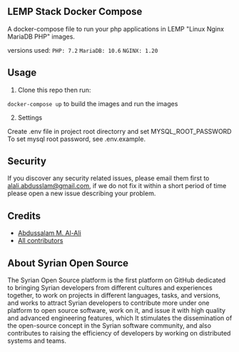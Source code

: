LEMP Stack Docker Compose
--------

A docker-compose file to run your php applications in  LEMP "Linux Nginx MariaDB PHP" images.

versions used:
`PHP: 7.2` `MariaDB: 10.6` `NGINX: 1.20`

Usage 
--------
1. Clone this repo then run:

`docker-compose up` to build the images and run the images

2. Settings

Create .env file in project root directorry and set MYSQL_ROOT_PASSWORD To set mysql root password, see .env.example.

Security
--------
If you discover any security related issues, please email them first to alali.abdusslam@gmail.com, 
if we do not fix it within a short period of time please open a new issue describing your problem. 

Credits
-------
* [Abdussalam M. Al-Ali](https://www.linkedin.com/in/abdussalam-alali/)
* [All contributors](https://github.com/syrian-open-source/LEMP-Stack-docker/graphs/contributors)

About Syrian Open Source
-------
The Syrian Open Source platform is the first platform on GitHub dedicated to bringing Syrian developers from different cultures and experiences together, to work on projects in different languages, tasks, and versions, and works to attract Syrian developers to contribute more under one platform to open source software, work on it, and issue it with high quality and advanced engineering features, which It stimulates the dissemination of the open-source concept in the Syrian software community, and also contributes to raising the efficiency of developers by working on distributed systems and teams.
